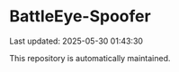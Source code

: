 # BattleEye-Spoofer

Last updated: 2025-05-30 01:43:30

This repository is automatically maintained.
